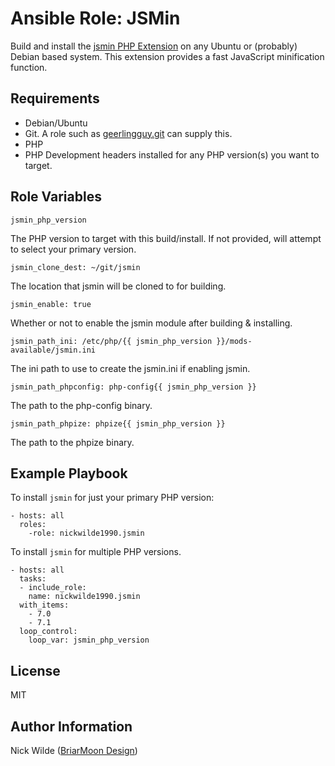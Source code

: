 Ansible Role: JSMin
=========

Build and install the [jsmin PHP Extension](https://github.com/sqmk/pecl-jsmin/) on any Ubuntu or (probably) Debian based system.
This extension provides a fast JavaScript minification function.

Requirements
------------

- Debian/Ubuntu
- Git. A role such as [geerlingguy.git](https://galaxy.ansible.com/geerlingguy/git/) can supply this.
- PHP
- PHP Development headers installed for any PHP version(s) you want to target.


Role Variables
--------------

    jsmin_php_version

The PHP version to target with this build/install. If not provided, will attempt to select your primary version.

    jsmin_clone_dest: ~/git/jsmin

The location that jsmin will be cloned to for building.

    jsmin_enable: true

Whether or not to enable the jsmin module after building & installing.

    jsmin_path_ini: /etc/php/{{ jsmin_php_version }}/mods-available/jsmin.ini

The ini path to use to create the jsmin.ini if enabling jsmin.

    jsmin_path_phpconfig: php-config{{ jsmin_php_version }}

The path to the php-config binary.

    jsmin_path_phpize: phpize{{ jsmin_php_version }}

The path to the phpize binary.

Example Playbook
----------------

To  install `jsmin` for just your primary PHP version:

    - hosts: all
      roles:
        -role: nickwilde1990.jsmin

To install `jsmin` for multiple PHP versions.

    - hosts: all
      tasks:
      - include_role:
        name: nickwilde1990.jsmin
      with_items:
        - 7.0
        - 7.1
      loop_control:
        loop_var: jsmin_php_version

License
-------

MIT

Author Information
------------------

Nick Wilde ([BriarMoon Design](https://design.briarmoon.ca))